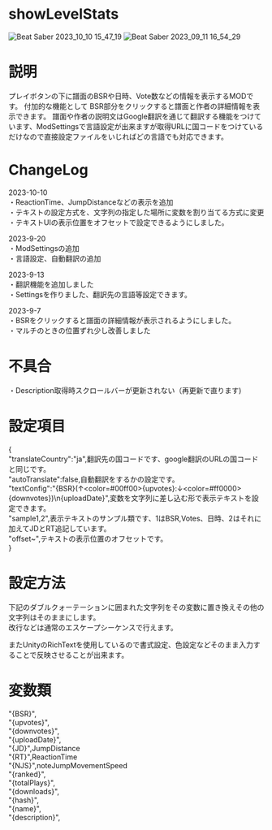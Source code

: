 # showLevelStats
![Beat Saber 2023_10_10 15_47_19](https://github.com/scifiHerb/showLevelStats/assets/109839172/b0063ce9-58e0-4222-9f6a-125bdc4ef9ae)
![Beat Saber 2023_09_11 16_54_29](https://github.com/scifiHerb/showLevelStats/assets/109839172/cd6976b3-aaa9-46a6-8084-59212a3e017d)

# 説明
プレイボタンの下に譜面のBSRや日時、Vote数などの情報を表示するMODです。
付加的な機能として BSR部分をクリックすると譜面と作者の詳細情報を表示できます。
譜面や作者の説明文はGoogle翻訳を通じて翻訳する機能をつけています、ModSettingsで言語設定が出来ますが取得URLに国コードをつけているだけなので直接設定ファイルをいじればどの言語でも対応できます。

# ChangeLog  
2023-10-10  
・ReactionTime、JumpDistanceなどの表示を追加  
・テキストの設定方式を、文字列の指定した場所に変数を割り当てる方式に変更  
・テキストUIの表示位置をオフセットで設定できるようにしました。  

2023-9-20  
・ModSettingsの追加  
・言語設定、自動翻訳の追加  

2023-9-13  
・翻訳機能を追加しました  
・Settingsを作りました、翻訳先の言語等設定できます。  

2023-9-7  
・BSRをクリックすると譜面の詳細情報が表示されるようにしました。  
・マルチのときの位置ずれ少し改善しました

# 不具合
・Description取得時スクロールバーが更新されない（再更新で直ります)  

# 設定項目 
{  
	"translateCountry":"ja",翻訳先の国コードです、google翻訳のURLの国コードと同じです。  
	"autoTranslate":false,自動翻訳をするかの設定です。  
 "textConfig":"{BSR}(↑<color=#00ff00>{upvotes}</color>:↓<color=#ff0000>{downvotes}</color>)\n{uploadDate}",変数を文字列に差し込む形で表示テキストを設定できます。  
 "sample1,2",表示テキストのサンプル類です、1はBSR,Votes、日時、2はそれに加えてJDとRT追記しています。  
 "offset~",テキストの表示位置のオフセットです。  
}

# 設定方法
下記のダブルクォーテーションに囲まれた文字列をその変数に置き換えその他の文字列はそのままにします。  
改行などは通常のエスケープシーケンスで行えます。   

またUnityのRichTextを使用しているので書式設定、色設定などそのまま入力することで反映させることが出来ます。  
# 変数類
"{BSR}",   
"{upvotes}",   
"{downvotes}",   
"{uploadDate}",   
"{JD}",JumpDistance  
"{RT}",ReactionTime  
"{NJS}",noteJumpMovementSpeed  
"{ranked}",   
"{totalPlays}",   
"{downloads}",   
"{hash}",   
"{name}",   
"{description}",   
